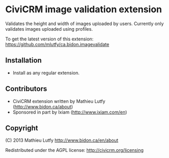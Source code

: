 CiviCRM image validation extension
==================================

Validates the height and width of images uploaded by users.
Currently only validates images uploaded using profiles.

To get the latest version of this extension:
https://github.com/mlutfy/ca.bidon.imagevalidate

Installation
------------

* Install as any regular extension.

Contributors
------------

* CiviCRM extension written by Mathieu Lutfy (http://www.bidon.ca/about)
* Sponsored in part by Ixiam (http://www.ixiam.com/en)

Copyright
---------

(C) 2013 Mathieu Lutfy
http://www.bidon.ca/en/about

Redistributed under the AGPL license:
http://civicrm.org/licensing

